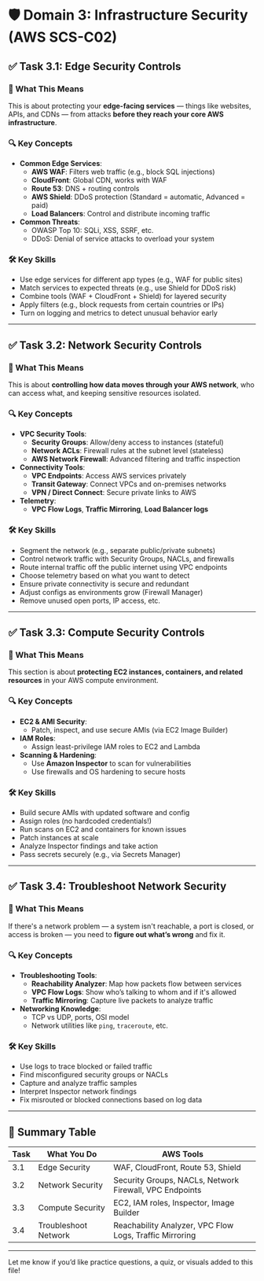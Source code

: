# 🛡️ Domain 3: Infrastructure Security (AWS SCS-C02)

## ✅ Task 3.1: Edge Security Controls

### 🧠 What This Means
This is about protecting your **edge-facing services** — things like websites, APIs, and CDNs — from attacks **before they reach your core AWS infrastructure**.

### 🔍 Key Concepts
- **Common Edge Services**:
  - **AWS WAF**: Filters web traffic (e.g., block SQL injections)
  - **CloudFront**: Global CDN, works with WAF
  - **Route 53**: DNS + routing controls
  - **AWS Shield**: DDoS protection (Standard = automatic, Advanced = paid)
  - **Load Balancers**: Control and distribute incoming traffic
- **Common Threats**:
  - OWASP Top 10: SQLi, XSS, SSRF, etc.
  - DDoS: Denial of service attacks to overload your system

### 🛠️ Key Skills
- Use edge services for different app types (e.g., WAF for public sites)
- Match services to expected threats (e.g., use Shield for DDoS risk)
- Combine tools (WAF + CloudFront + Shield) for layered security
- Apply filters (e.g., block requests from certain countries or IPs)
- Turn on logging and metrics to detect unusual behavior early

---

## ✅ Task 3.2: Network Security Controls

### 🧠 What This Means
This is about **controlling how data moves through your AWS network**, who can access what, and keeping sensitive resources isolated.

### 🔍 Key Concepts
- **VPC Security Tools**:
  - **Security Groups**: Allow/deny access to instances (stateful)
  - **Network ACLs**: Firewall rules at the subnet level (stateless)
  - **AWS Network Firewall**: Advanced filtering and traffic inspection
- **Connectivity Tools**:
  - **VPC Endpoints**: Access AWS services privately
  - **Transit Gateway**: Connect VPCs and on-premises networks
  - **VPN / Direct Connect**: Secure private links to AWS
- **Telemetry**:
  - **VPC Flow Logs**, **Traffic Mirroring**, **Load Balancer logs**

### 🛠️ Key Skills
- Segment the network (e.g., separate public/private subnets)
- Control network traffic with Security Groups, NACLs, and firewalls
- Route internal traffic off the public internet using VPC endpoints
- Choose telemetry based on what you want to detect
- Ensure private connectivity is secure and redundant
- Adjust configs as environments grow (Firewall Manager)
- Remove unused open ports, IP access, etc.

---

## ✅ Task 3.3: Compute Security Controls

### 🧠 What This Means
This section is about **protecting EC2 instances, containers, and related resources** in your AWS compute environment.

### 🔍 Key Concepts
- **EC2 & AMI Security**:
  - Patch, inspect, and use secure AMIs (via EC2 Image Builder)
- **IAM Roles**:
  - Assign least-privilege IAM roles to EC2 and Lambda
- **Scanning & Hardening**:
  - Use **Amazon Inspector** to scan for vulnerabilities
  - Use firewalls and OS hardening to secure hosts

### 🛠️ Key Skills
- Build secure AMIs with updated software and config
- Assign roles (no hardcoded credentials!)
- Run scans on EC2 and containers for known issues
- Patch instances at scale
- Analyze Inspector findings and take action
- Pass secrets securely (e.g., via Secrets Manager)

---

## ✅ Task 3.4: Troubleshoot Network Security

### 🧠 What This Means
If there's a network problem — a system isn't reachable, a port is closed, or access is broken — you need to **figure out what’s wrong** and fix it.

### 🔍 Key Concepts
- **Troubleshooting Tools**:
  - **Reachability Analyzer**: Map how packets flow between services
  - **VPC Flow Logs**: Show who’s talking to whom and if it's allowed
  - **Traffic Mirroring**: Capture live packets to analyze traffic
- **Networking Knowledge**:
  - TCP vs UDP, ports, OSI model
  - Network utilities like `ping`, `traceroute`, etc.

### 🛠️ Key Skills
- Use logs to trace blocked or failed traffic
- Find misconfigured security groups or NACLs
- Capture and analyze traffic samples
- Interpret Inspector network findings
- Fix misrouted or blocked connections based on log data

---

## 📌 Summary Table

| Task | What You Do | AWS Tools |
|------|-------------|------------|
| 3.1 | Edge Security | WAF, CloudFront, Route 53, Shield |
| 3.2 | Network Security | Security Groups, NACLs, Network Firewall, VPC Endpoints |
| 3.3 | Compute Security | EC2, IAM roles, Inspector, Image Builder |
| 3.4 | Troubleshoot Network | Reachability Analyzer, VPC Flow Logs, Traffic Mirroring |

---

Let me know if you’d like practice questions, a quiz, or visuals added to this file!

